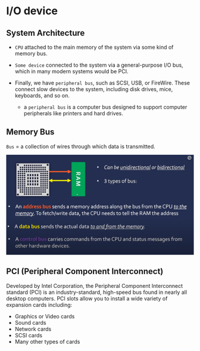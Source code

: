 # I/O device

## System Architecture

- `CPU` attached to the main memory of the system via some kind of memory bus.

- `Some device` connected to the system via a general-purpose I/O bus, which in many modern systems would be PCI.

- Finally, we have `peripheral bus`, such as SCSI, USB, or FireWire. These connect slow devices to the system, including disk drives, mice, keyboards, and so on.
    - a `peripheral bus` is a computer bus designed to support computer peripherals like printers and hard drives.

## Memory Bus

`Bus` = a collection of wires through which data is transmitted.

<p align = "center">
<img src = "../images/bus.png" style = "width:500; border:0">
</p>

## PCI (Peripheral Component Interconnect)

Developed by Intel Corporation, the Peripheral Component Interconnect standard (PCI) is an industry-standard, high-speed bus found in nearly all desktop computers. PCI slots allow you to install a wide variety of expansion cards including:

- Graphics or Video cards
- Sound cards
- Network cards
- SCSI cards
- Many other types of cards